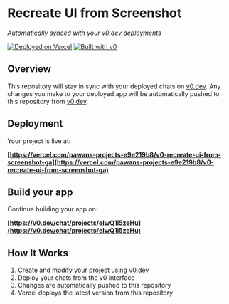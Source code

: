 # Recreate UI from Screenshot

*Automatically synced with your [v0.dev](https://v0.dev) deployments*

[![Deployed on Vercel](https://img.shields.io/badge/Deployed%20on-Vercel-black?style=for-the-badge&logo=vercel)](https://vercel.com/pawans-projects-e9e219b8/v0-recreate-ui-from-screenshot-ga)
[![Built with v0](https://img.shields.io/badge/Built%20with-v0.dev-black?style=for-the-badge)](https://v0.dev/chat/projects/eIwQ1l5zeHu)

## Overview

This repository will stay in sync with your deployed chats on [v0.dev](https://v0.dev).
Any changes you make to your deployed app will be automatically pushed to this repository from [v0.dev](https://v0.dev).

## Deployment

Your project is live at:

**[https://vercel.com/pawans-projects-e9e219b8/v0-recreate-ui-from-screenshot-ga](https://vercel.com/pawans-projects-e9e219b8/v0-recreate-ui-from-screenshot-ga)**

## Build your app

Continue building your app on:

**[https://v0.dev/chat/projects/eIwQ1l5zeHu](https://v0.dev/chat/projects/eIwQ1l5zeHu)**

## How It Works

1. Create and modify your project using [v0.dev](https://v0.dev)
2. Deploy your chats from the v0 interface
3. Changes are automatically pushed to this repository
4. Vercel deploys the latest version from this repository